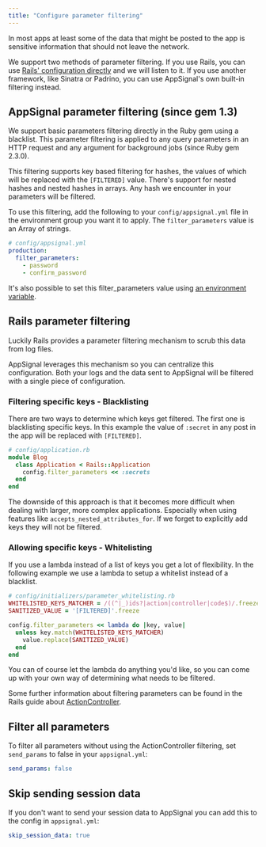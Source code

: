 ```yaml
---
title: "Configure parameter filtering"
---
```


In most apps at least some of the data that might be posted to the app
is sensitive information that should not leave the network.

We support two methods of parameter filtering. If you use Rails, you can use
[Rails' configuration directly](#rails-parameter-filtering) and we will listen
to it. If you use another framework, like Sinatra or Padrino, you can use
AppSignal's own built-in filtering instead.

## AppSignal parameter filtering (since gem 1.3)

We support basic parameters filtering directly in the Ruby gem using a blacklist. This parameter filtering is applied to any query parameters in an HTTP request and any argument for background jobs (since Ruby gem 2.3.0).

This filtering supports key based filtering for hashes, the values of which will be replaced with the `[FILTERED]` value. There's support for nested hashes and nested hashes in arrays. Any hash we encounter in your parameters will be filtered.

To use this filtering, add the following to your `config/appsignal.yml` file in the environment group you want it to apply. The `filter_parameters` value is an Array of strings.

```yml
# config/appsignal.yml
production:
  filter_parameters:
    - password
    - confirm_password
```

It's also possible to set this filter_parameters value using [an environment variable](/ruby/configuration/options.html#filter_parameters).

## Rails parameter filtering

Luckily Rails provides a parameter filtering mechanism to scrub this data from
log files.

AppSignal leverages this mechanism so you can centralize this
configuration. Both your logs and the data sent to AppSignal will be
filtered with a single piece of configuration.

### Filtering specific keys - Blacklisting

There are two ways to determine which keys get filtered. The first one
is blacklisting specific keys. In this example the value of `:secret`
in any post in the app will  be replaced with `[FILTERED]`.

```ruby
# config/application.rb
module Blog
  class Application < Rails::Application
    config.filter_parameters << :secrets
  end
end
```

The downside of this approach is that it becomes more difficult when dealing
with larger, more complex applications. Especially when using features
like `accepts_nested_attributes_for`. If we forget to explicitly add
keys they will not be filtered.

### Allowing specific keys - Whitelisting

If you use a lambda instead of a list of keys you get a lot of
flexibility. In the following example we use a lambda to setup a
whitelist instead of a blacklist.

```ruby
# config/initializers/parameter_whitelisting.rb
WHITELISTED_KEYS_MATCHER = /((^|_)ids?|action|controller|code$)/.freeze
SANITIZED_VALUE = '[FILTERED]'.freeze

config.filter_parameters << lambda do |key, value|
  unless key.match(WHITELISTED_KEYS_MATCHER)
    value.replace(SANITIZED_VALUE)
  end
end
```

You can of course let the lambda do anything you'd like, so you can come
up with your own way of determining what needs to be filtered.

Some further information about filtering parameters can be found in the Rails
guide about
[ActionController](http://guides.rubyonrails.org/action_controller_overview.html#parameters-filtering).

## Filter all parameters

To filter all parameters without using the ActionController filtering, set
`send_params` to false in your `appsignal.yml`:

```yaml
send_params: false
```

## Skip sending session data

If you don't want to send your session data to AppSignal you can add this to the
config in `appsignal.yml`:

```yaml
skip_session_data: true
```
